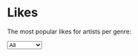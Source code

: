 # Likes
The most popular likes for artists per genre:

<select class="chartSelect" chart-id="mostpopularlikes">
    <option value="data/mostPopularLikes.json">All</option>
    <option value="data/mostPopularLikesDance.json">Dance</option>
    <option value="data/mostPopularLikesElectronic.json">Electronic</option>
    <option value="data/mostPopularLikesHipHop.json">Hip Hop</option>
    <option value="data/mostPopularLikesIndie.json">Indie</option>
    <option value="data/mostPopularLikesMetal.json">Metal</option>
    <option value="data/mostPopularLikesPop.json">Pop</option>
    <option value="data/mostPopularLikesPunk.json">Punk</option>
    <option value="data/mostPopularLikesRock.json">Rock</option>
    <option value="data/mostPopularLikesRoots.json">Roots</option>
</select>
<div 
    id="mostpopularlikes" 
    class="chart" 
    chart-type="bar"
    data="data/mostPopularLikes.json" 
    style="width: 1900px; height: 200px;"></div>